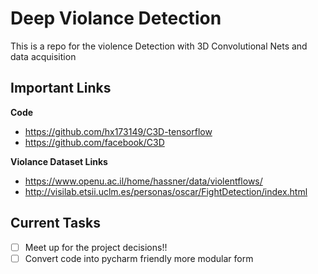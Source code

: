 # Deep Violance Detection

This is a repo for the violence Detection with 3D Convolutional Nets and data acquisition 


## Important Links

**Code**
- https://github.com/hx173149/C3D-tensorflow
- https://github.com/facebook/C3D

**Violance Dataset Links**
- https://www.openu.ac.il/home/hassner/data/violentflows/
- http://visilab.etsii.uclm.es/personas/oscar/FightDetection/index.html

## Current Tasks

- [ ] Meet up for the project decisions!!
- [ ] Convert code into pycharm friendly more modular form